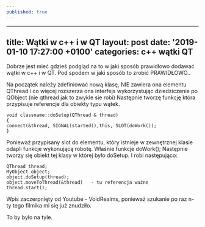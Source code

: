 ```yaml
---
published: true
---
```

---
title: Wątki w c++ i w QT
layout: post
date: '2019-01-10 17:27:00 +0100'
categories: c++ wątki QT
---

Dobrze jest mieć gdzieś podgląd na to w jaki sposób prawidłowo dodawać wątki w c++ i w QT. Pod spodem w jaki sposób to zrobić PRAWIDŁOWO..

Na początek należy zdefiniować nową klasę, NIE zawiera ona elementu QThread i co więcej rozszerza ona interfejs wykorzystując dziedziczenie po QObject (nie qthread jak to zwykle sie robi) Następnie tworzę funkcję która przypisuje referencje dla obiekty typu wątek. 

```
void classname::doSetup(QThread & thread)
{
connect(&thread, SIGNAL(started(),this, SLOT(doWork());
}

```

Ponieważ przypisany slot do elementu, który istnieje w zewnętrznej klasie odapli funkcje wykonującą robotę. Właśnie funkcje doWork(); Następnie tworzy się obiekt tej klasy w której było doSetup. I robi następująco:
```
QThread thread;
MyObject object;
object.doSetup(thread);
object.moveToThread(&thread)   - tu referencja ważne
thread.start();
```
Wpis zaczerpnięty od Youtube  - VoidRealms, ponieważ szukanie po raz n-ty tego filmika mi się już znudziło. 



To by było na tyle.
